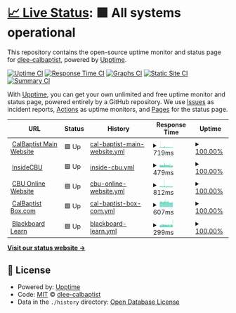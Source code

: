 # [📈 Live Status](https://dlee-calbaptist.github.io/monitor): <!--live status--> **🟩 All systems operational**

This repository contains the open-source uptime monitor and status page for [dlee-calbaptist](https://dlee-calbaptist.github.io/monitor), powered by [Upptime](https://github.com/upptime/upptime).

[![Uptime CI](https://github.com/dlee-calbaptist/monitor/workflows/Uptime%20CI/badge.svg)](https://github.com/dlee-calbaptist/monitor/actions?query=workflow%3A%22Uptime+CI%22)
[![Response Time CI](https://github.com/dlee-calbaptist/monitor/workflows/Response%20Time%20CI/badge.svg)](https://github.com/dlee-calbaptist/monitor/actions?query=workflow%3A%22Response+Time+CI%22)
[![Graphs CI](https://github.com/dlee-calbaptist/monitor/workflows/Graphs%20CI/badge.svg)](https://github.com/dlee-calbaptist/monitor/actions?query=workflow%3A%22Graphs+CI%22)
[![Static Site CI](https://github.com/dlee-calbaptist/monitor/workflows/Static%20Site%20CI/badge.svg)](https://github.com/dlee-calbaptist/monitor/actions?query=workflow%3A%22Static+Site+CI%22)
[![Summary CI](https://github.com/dlee-calbaptist/monitor/workflows/Summary%20CI/badge.svg)](https://github.com/dlee-calbaptist/monitor/actions?query=workflow%3A%22Summary+CI%22)

With [Upptime](https://upptime.js.org), you can get your own unlimited and free uptime monitor and status page, powered entirely by a GitHub repository. We use [Issues](https://github.com/dlee-calbaptist/monitor/issues) as incident reports, [Actions](https://github.com/dlee-calbaptist/monitor/actions) as uptime monitors, and [Pages](https://dlee-calbaptist.github.io/monitor) for the status page.

<!--start: status pages-->
<!-- This summary is generated by Upptime (https://github.com/upptime/upptime) -->
<!-- Do not edit this manually, your changes will be overwritten -->
<!-- prettier-ignore -->
| URL | Status | History | Response Time | Uptime |
| --- | ------ | ------- | ------------- | ------ |
| <img alt="" src="https://icons.duckduckgo.com/ip3/www.calbaptist.edu.ico" height="13"> [CalBaptist Main Website](https://www.calbaptist.edu) | 🟩 Up | [cal-baptist-main-website.yml](https://github.com/dlee-calbaptist/monitor/commits/HEAD/history/cal-baptist-main-website.yml) | <details><summary><img alt="Response time graph" src="./graphs/cal-baptist-main-website/response-time-week.png" height="20"> 719ms</summary><br><a href="https://dlee-calbaptist.github.io/monitor/history/cal-baptist-main-website"><img alt="Response time 711" src="https://img.shields.io/endpoint?url=https%3A%2F%2Fraw.githubusercontent.com%2Fdlee-calbaptist%2Fmonitor%2FHEAD%2Fapi%2Fcal-baptist-main-website%2Fresponse-time.json"></a><br><a href="https://dlee-calbaptist.github.io/monitor/history/cal-baptist-main-website"><img alt="24-hour response time 555" src="https://img.shields.io/endpoint?url=https%3A%2F%2Fraw.githubusercontent.com%2Fdlee-calbaptist%2Fmonitor%2FHEAD%2Fapi%2Fcal-baptist-main-website%2Fresponse-time-day.json"></a><br><a href="https://dlee-calbaptist.github.io/monitor/history/cal-baptist-main-website"><img alt="7-day response time 719" src="https://img.shields.io/endpoint?url=https%3A%2F%2Fraw.githubusercontent.com%2Fdlee-calbaptist%2Fmonitor%2FHEAD%2Fapi%2Fcal-baptist-main-website%2Fresponse-time-week.json"></a><br><a href="https://dlee-calbaptist.github.io/monitor/history/cal-baptist-main-website"><img alt="30-day response time 721" src="https://img.shields.io/endpoint?url=https%3A%2F%2Fraw.githubusercontent.com%2Fdlee-calbaptist%2Fmonitor%2FHEAD%2Fapi%2Fcal-baptist-main-website%2Fresponse-time-month.json"></a><br><a href="https://dlee-calbaptist.github.io/monitor/history/cal-baptist-main-website"><img alt="1-year response time 711" src="https://img.shields.io/endpoint?url=https%3A%2F%2Fraw.githubusercontent.com%2Fdlee-calbaptist%2Fmonitor%2FHEAD%2Fapi%2Fcal-baptist-main-website%2Fresponse-time-year.json"></a></details> | <details><summary><a href="https://dlee-calbaptist.github.io/monitor/history/cal-baptist-main-website">100.00%</a></summary><a href="https://dlee-calbaptist.github.io/monitor/history/cal-baptist-main-website"><img alt="All-time uptime 99.90%" src="https://img.shields.io/endpoint?url=https%3A%2F%2Fraw.githubusercontent.com%2Fdlee-calbaptist%2Fmonitor%2FHEAD%2Fapi%2Fcal-baptist-main-website%2Fuptime.json"></a><br><a href="https://dlee-calbaptist.github.io/monitor/history/cal-baptist-main-website"><img alt="24-hour uptime 100.00%" src="https://img.shields.io/endpoint?url=https%3A%2F%2Fraw.githubusercontent.com%2Fdlee-calbaptist%2Fmonitor%2FHEAD%2Fapi%2Fcal-baptist-main-website%2Fuptime-day.json"></a><br><a href="https://dlee-calbaptist.github.io/monitor/history/cal-baptist-main-website"><img alt="7-day uptime 100.00%" src="https://img.shields.io/endpoint?url=https%3A%2F%2Fraw.githubusercontent.com%2Fdlee-calbaptist%2Fmonitor%2FHEAD%2Fapi%2Fcal-baptist-main-website%2Fuptime-week.json"></a><br><a href="https://dlee-calbaptist.github.io/monitor/history/cal-baptist-main-website"><img alt="30-day uptime 100.00%" src="https://img.shields.io/endpoint?url=https%3A%2F%2Fraw.githubusercontent.com%2Fdlee-calbaptist%2Fmonitor%2FHEAD%2Fapi%2Fcal-baptist-main-website%2Fuptime-month.json"></a><br><a href="https://dlee-calbaptist.github.io/monitor/history/cal-baptist-main-website"><img alt="1-year uptime 99.90%" src="https://img.shields.io/endpoint?url=https%3A%2F%2Fraw.githubusercontent.com%2Fdlee-calbaptist%2Fmonitor%2FHEAD%2Fapi%2Fcal-baptist-main-website%2Fuptime-year.json"></a></details>
| <img alt="" src="https://icons.duckduckgo.com/ip3/insidecbu.calbaptist.edu.ico" height="13"> [InsideCBU](https://insidecbu.calbaptist.edu) | 🟩 Up | [inside-cbu.yml](https://github.com/dlee-calbaptist/monitor/commits/HEAD/history/inside-cbu.yml) | <details><summary><img alt="Response time graph" src="./graphs/inside-cbu/response-time-week.png" height="20"> 479ms</summary><br><a href="https://dlee-calbaptist.github.io/monitor/history/inside-cbu"><img alt="Response time 537" src="https://img.shields.io/endpoint?url=https%3A%2F%2Fraw.githubusercontent.com%2Fdlee-calbaptist%2Fmonitor%2FHEAD%2Fapi%2Finside-cbu%2Fresponse-time.json"></a><br><a href="https://dlee-calbaptist.github.io/monitor/history/inside-cbu"><img alt="24-hour response time 427" src="https://img.shields.io/endpoint?url=https%3A%2F%2Fraw.githubusercontent.com%2Fdlee-calbaptist%2Fmonitor%2FHEAD%2Fapi%2Finside-cbu%2Fresponse-time-day.json"></a><br><a href="https://dlee-calbaptist.github.io/monitor/history/inside-cbu"><img alt="7-day response time 479" src="https://img.shields.io/endpoint?url=https%3A%2F%2Fraw.githubusercontent.com%2Fdlee-calbaptist%2Fmonitor%2FHEAD%2Fapi%2Finside-cbu%2Fresponse-time-week.json"></a><br><a href="https://dlee-calbaptist.github.io/monitor/history/inside-cbu"><img alt="30-day response time 487" src="https://img.shields.io/endpoint?url=https%3A%2F%2Fraw.githubusercontent.com%2Fdlee-calbaptist%2Fmonitor%2FHEAD%2Fapi%2Finside-cbu%2Fresponse-time-month.json"></a><br><a href="https://dlee-calbaptist.github.io/monitor/history/inside-cbu"><img alt="1-year response time 537" src="https://img.shields.io/endpoint?url=https%3A%2F%2Fraw.githubusercontent.com%2Fdlee-calbaptist%2Fmonitor%2FHEAD%2Fapi%2Finside-cbu%2Fresponse-time-year.json"></a></details> | <details><summary><a href="https://dlee-calbaptist.github.io/monitor/history/inside-cbu">100.00%</a></summary><a href="https://dlee-calbaptist.github.io/monitor/history/inside-cbu"><img alt="All-time uptime 99.84%" src="https://img.shields.io/endpoint?url=https%3A%2F%2Fraw.githubusercontent.com%2Fdlee-calbaptist%2Fmonitor%2FHEAD%2Fapi%2Finside-cbu%2Fuptime.json"></a><br><a href="https://dlee-calbaptist.github.io/monitor/history/inside-cbu"><img alt="24-hour uptime 100.00%" src="https://img.shields.io/endpoint?url=https%3A%2F%2Fraw.githubusercontent.com%2Fdlee-calbaptist%2Fmonitor%2FHEAD%2Fapi%2Finside-cbu%2Fuptime-day.json"></a><br><a href="https://dlee-calbaptist.github.io/monitor/history/inside-cbu"><img alt="7-day uptime 100.00%" src="https://img.shields.io/endpoint?url=https%3A%2F%2Fraw.githubusercontent.com%2Fdlee-calbaptist%2Fmonitor%2FHEAD%2Fapi%2Finside-cbu%2Fuptime-week.json"></a><br><a href="https://dlee-calbaptist.github.io/monitor/history/inside-cbu"><img alt="30-day uptime 100.00%" src="https://img.shields.io/endpoint?url=https%3A%2F%2Fraw.githubusercontent.com%2Fdlee-calbaptist%2Fmonitor%2FHEAD%2Fapi%2Finside-cbu%2Fuptime-month.json"></a><br><a href="https://dlee-calbaptist.github.io/monitor/history/inside-cbu"><img alt="1-year uptime 99.84%" src="https://img.shields.io/endpoint?url=https%3A%2F%2Fraw.githubusercontent.com%2Fdlee-calbaptist%2Fmonitor%2FHEAD%2Fapi%2Finside-cbu%2Fuptime-year.json"></a></details>
| <img alt="" src="https://icons.duckduckgo.com/ip3/cbuonline.edu.ico" height="13"> [CBU Online Website](https://cbuonline.edu) | 🟩 Up | [cbu-online-website.yml](https://github.com/dlee-calbaptist/monitor/commits/HEAD/history/cbu-online-website.yml) | <details><summary><img alt="Response time graph" src="./graphs/cbu-online-website/response-time-week.png" height="20"> 812ms</summary><br><a href="https://dlee-calbaptist.github.io/monitor/history/cbu-online-website"><img alt="Response time 1124" src="https://img.shields.io/endpoint?url=https%3A%2F%2Fraw.githubusercontent.com%2Fdlee-calbaptist%2Fmonitor%2FHEAD%2Fapi%2Fcbu-online-website%2Fresponse-time.json"></a><br><a href="https://dlee-calbaptist.github.io/monitor/history/cbu-online-website"><img alt="24-hour response time 708" src="https://img.shields.io/endpoint?url=https%3A%2F%2Fraw.githubusercontent.com%2Fdlee-calbaptist%2Fmonitor%2FHEAD%2Fapi%2Fcbu-online-website%2Fresponse-time-day.json"></a><br><a href="https://dlee-calbaptist.github.io/monitor/history/cbu-online-website"><img alt="7-day response time 812" src="https://img.shields.io/endpoint?url=https%3A%2F%2Fraw.githubusercontent.com%2Fdlee-calbaptist%2Fmonitor%2FHEAD%2Fapi%2Fcbu-online-website%2Fresponse-time-week.json"></a><br><a href="https://dlee-calbaptist.github.io/monitor/history/cbu-online-website"><img alt="30-day response time 806" src="https://img.shields.io/endpoint?url=https%3A%2F%2Fraw.githubusercontent.com%2Fdlee-calbaptist%2Fmonitor%2FHEAD%2Fapi%2Fcbu-online-website%2Fresponse-time-month.json"></a><br><a href="https://dlee-calbaptist.github.io/monitor/history/cbu-online-website"><img alt="1-year response time 1124" src="https://img.shields.io/endpoint?url=https%3A%2F%2Fraw.githubusercontent.com%2Fdlee-calbaptist%2Fmonitor%2FHEAD%2Fapi%2Fcbu-online-website%2Fresponse-time-year.json"></a></details> | <details><summary><a href="https://dlee-calbaptist.github.io/monitor/history/cbu-online-website">100.00%</a></summary><a href="https://dlee-calbaptist.github.io/monitor/history/cbu-online-website"><img alt="All-time uptime 96.29%" src="https://img.shields.io/endpoint?url=https%3A%2F%2Fraw.githubusercontent.com%2Fdlee-calbaptist%2Fmonitor%2FHEAD%2Fapi%2Fcbu-online-website%2Fuptime.json"></a><br><a href="https://dlee-calbaptist.github.io/monitor/history/cbu-online-website"><img alt="24-hour uptime 100.00%" src="https://img.shields.io/endpoint?url=https%3A%2F%2Fraw.githubusercontent.com%2Fdlee-calbaptist%2Fmonitor%2FHEAD%2Fapi%2Fcbu-online-website%2Fuptime-day.json"></a><br><a href="https://dlee-calbaptist.github.io/monitor/history/cbu-online-website"><img alt="7-day uptime 100.00%" src="https://img.shields.io/endpoint?url=https%3A%2F%2Fraw.githubusercontent.com%2Fdlee-calbaptist%2Fmonitor%2FHEAD%2Fapi%2Fcbu-online-website%2Fuptime-week.json"></a><br><a href="https://dlee-calbaptist.github.io/monitor/history/cbu-online-website"><img alt="30-day uptime 81.84%" src="https://img.shields.io/endpoint?url=https%3A%2F%2Fraw.githubusercontent.com%2Fdlee-calbaptist%2Fmonitor%2FHEAD%2Fapi%2Fcbu-online-website%2Fuptime-month.json"></a><br><a href="https://dlee-calbaptist.github.io/monitor/history/cbu-online-website"><img alt="1-year uptime 96.29%" src="https://img.shields.io/endpoint?url=https%3A%2F%2Fraw.githubusercontent.com%2Fdlee-calbaptist%2Fmonitor%2FHEAD%2Fapi%2Fcbu-online-website%2Fuptime-year.json"></a></details>
| <img alt="" src="https://icons.duckduckgo.com/ip3/calbaptist.app.box.com.ico" height="13"> [CalBaptist Box.com](https://calbaptist.app.box.com) | 🟩 Up | [cal-baptist-box-com.yml](https://github.com/dlee-calbaptist/monitor/commits/HEAD/history/cal-baptist-box-com.yml) | <details><summary><img alt="Response time graph" src="./graphs/cal-baptist-box-com/response-time-week.png" height="20"> 607ms</summary><br><a href="https://dlee-calbaptist.github.io/monitor/history/cal-baptist-box-com"><img alt="Response time 644" src="https://img.shields.io/endpoint?url=https%3A%2F%2Fraw.githubusercontent.com%2Fdlee-calbaptist%2Fmonitor%2FHEAD%2Fapi%2Fcal-baptist-box-com%2Fresponse-time.json"></a><br><a href="https://dlee-calbaptist.github.io/monitor/history/cal-baptist-box-com"><img alt="24-hour response time 556" src="https://img.shields.io/endpoint?url=https%3A%2F%2Fraw.githubusercontent.com%2Fdlee-calbaptist%2Fmonitor%2FHEAD%2Fapi%2Fcal-baptist-box-com%2Fresponse-time-day.json"></a><br><a href="https://dlee-calbaptist.github.io/monitor/history/cal-baptist-box-com"><img alt="7-day response time 607" src="https://img.shields.io/endpoint?url=https%3A%2F%2Fraw.githubusercontent.com%2Fdlee-calbaptist%2Fmonitor%2FHEAD%2Fapi%2Fcal-baptist-box-com%2Fresponse-time-week.json"></a><br><a href="https://dlee-calbaptist.github.io/monitor/history/cal-baptist-box-com"><img alt="30-day response time 644" src="https://img.shields.io/endpoint?url=https%3A%2F%2Fraw.githubusercontent.com%2Fdlee-calbaptist%2Fmonitor%2FHEAD%2Fapi%2Fcal-baptist-box-com%2Fresponse-time-month.json"></a><br><a href="https://dlee-calbaptist.github.io/monitor/history/cal-baptist-box-com"><img alt="1-year response time 644" src="https://img.shields.io/endpoint?url=https%3A%2F%2Fraw.githubusercontent.com%2Fdlee-calbaptist%2Fmonitor%2FHEAD%2Fapi%2Fcal-baptist-box-com%2Fresponse-time-year.json"></a></details> | <details><summary><a href="https://dlee-calbaptist.github.io/monitor/history/cal-baptist-box-com">100.00%</a></summary><a href="https://dlee-calbaptist.github.io/monitor/history/cal-baptist-box-com"><img alt="All-time uptime 99.99%" src="https://img.shields.io/endpoint?url=https%3A%2F%2Fraw.githubusercontent.com%2Fdlee-calbaptist%2Fmonitor%2FHEAD%2Fapi%2Fcal-baptist-box-com%2Fuptime.json"></a><br><a href="https://dlee-calbaptist.github.io/monitor/history/cal-baptist-box-com"><img alt="24-hour uptime 100.00%" src="https://img.shields.io/endpoint?url=https%3A%2F%2Fraw.githubusercontent.com%2Fdlee-calbaptist%2Fmonitor%2FHEAD%2Fapi%2Fcal-baptist-box-com%2Fuptime-day.json"></a><br><a href="https://dlee-calbaptist.github.io/monitor/history/cal-baptist-box-com"><img alt="7-day uptime 100.00%" src="https://img.shields.io/endpoint?url=https%3A%2F%2Fraw.githubusercontent.com%2Fdlee-calbaptist%2Fmonitor%2FHEAD%2Fapi%2Fcal-baptist-box-com%2Fuptime-week.json"></a><br><a href="https://dlee-calbaptist.github.io/monitor/history/cal-baptist-box-com"><img alt="30-day uptime 100.00%" src="https://img.shields.io/endpoint?url=https%3A%2F%2Fraw.githubusercontent.com%2Fdlee-calbaptist%2Fmonitor%2FHEAD%2Fapi%2Fcal-baptist-box-com%2Fuptime-month.json"></a><br><a href="https://dlee-calbaptist.github.io/monitor/history/cal-baptist-box-com"><img alt="1-year uptime 99.99%" src="https://img.shields.io/endpoint?url=https%3A%2F%2Fraw.githubusercontent.com%2Fdlee-calbaptist%2Fmonitor%2FHEAD%2Fapi%2Fcal-baptist-box-com%2Fuptime-year.json"></a></details>
| <img alt="" src="https://icons.duckduckgo.com/ip3/calbaptist.blackboard.com.ico" height="13"> [Blackboard Learn](https://calbaptist.blackboard.com) | 🟩 Up | [blackboard-learn.yml](https://github.com/dlee-calbaptist/monitor/commits/HEAD/history/blackboard-learn.yml) | <details><summary><img alt="Response time graph" src="./graphs/blackboard-learn/response-time-week.png" height="20"> 299ms</summary><br><a href="https://dlee-calbaptist.github.io/monitor/history/blackboard-learn"><img alt="Response time 306" src="https://img.shields.io/endpoint?url=https%3A%2F%2Fraw.githubusercontent.com%2Fdlee-calbaptist%2Fmonitor%2FHEAD%2Fapi%2Fblackboard-learn%2Fresponse-time.json"></a><br><a href="https://dlee-calbaptist.github.io/monitor/history/blackboard-learn"><img alt="24-hour response time 368" src="https://img.shields.io/endpoint?url=https%3A%2F%2Fraw.githubusercontent.com%2Fdlee-calbaptist%2Fmonitor%2FHEAD%2Fapi%2Fblackboard-learn%2Fresponse-time-day.json"></a><br><a href="https://dlee-calbaptist.github.io/monitor/history/blackboard-learn"><img alt="7-day response time 299" src="https://img.shields.io/endpoint?url=https%3A%2F%2Fraw.githubusercontent.com%2Fdlee-calbaptist%2Fmonitor%2FHEAD%2Fapi%2Fblackboard-learn%2Fresponse-time-week.json"></a><br><a href="https://dlee-calbaptist.github.io/monitor/history/blackboard-learn"><img alt="30-day response time 293" src="https://img.shields.io/endpoint?url=https%3A%2F%2Fraw.githubusercontent.com%2Fdlee-calbaptist%2Fmonitor%2FHEAD%2Fapi%2Fblackboard-learn%2Fresponse-time-month.json"></a><br><a href="https://dlee-calbaptist.github.io/monitor/history/blackboard-learn"><img alt="1-year response time 306" src="https://img.shields.io/endpoint?url=https%3A%2F%2Fraw.githubusercontent.com%2Fdlee-calbaptist%2Fmonitor%2FHEAD%2Fapi%2Fblackboard-learn%2Fresponse-time-year.json"></a></details> | <details><summary><a href="https://dlee-calbaptist.github.io/monitor/history/blackboard-learn">100.00%</a></summary><a href="https://dlee-calbaptist.github.io/monitor/history/blackboard-learn"><img alt="All-time uptime 99.99%" src="https://img.shields.io/endpoint?url=https%3A%2F%2Fraw.githubusercontent.com%2Fdlee-calbaptist%2Fmonitor%2FHEAD%2Fapi%2Fblackboard-learn%2Fuptime.json"></a><br><a href="https://dlee-calbaptist.github.io/monitor/history/blackboard-learn"><img alt="24-hour uptime 100.00%" src="https://img.shields.io/endpoint?url=https%3A%2F%2Fraw.githubusercontent.com%2Fdlee-calbaptist%2Fmonitor%2FHEAD%2Fapi%2Fblackboard-learn%2Fuptime-day.json"></a><br><a href="https://dlee-calbaptist.github.io/monitor/history/blackboard-learn"><img alt="7-day uptime 100.00%" src="https://img.shields.io/endpoint?url=https%3A%2F%2Fraw.githubusercontent.com%2Fdlee-calbaptist%2Fmonitor%2FHEAD%2Fapi%2Fblackboard-learn%2Fuptime-week.json"></a><br><a href="https://dlee-calbaptist.github.io/monitor/history/blackboard-learn"><img alt="30-day uptime 100.00%" src="https://img.shields.io/endpoint?url=https%3A%2F%2Fraw.githubusercontent.com%2Fdlee-calbaptist%2Fmonitor%2FHEAD%2Fapi%2Fblackboard-learn%2Fuptime-month.json"></a><br><a href="https://dlee-calbaptist.github.io/monitor/history/blackboard-learn"><img alt="1-year uptime 99.99%" src="https://img.shields.io/endpoint?url=https%3A%2F%2Fraw.githubusercontent.com%2Fdlee-calbaptist%2Fmonitor%2FHEAD%2Fapi%2Fblackboard-learn%2Fuptime-year.json"></a></details>

<!--end: status pages-->

[**Visit our status website →**](https://dlee-calbaptist.github.io/monitor)

## 📄 License

- Powered by: [Upptime](https://github.com/upptime/upptime)
- Code: [MIT](./LICENSE) © [dlee-calbaptist](https://dlee-calbaptist.github.io/monitor)
- Data in the `./history` directory: [Open Database License](https://opendatacommons.org/licenses/odbl/1-0/)

